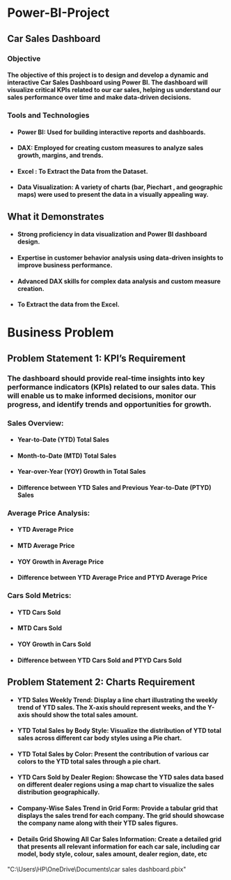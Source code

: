 # Power-BI-Project

## Car Sales Dashboard 

### Objective 

#### The objective of this project is to design and develop a dynamic and interactive Car Sales Dashboard using Power BI. The dashboard will visualize critical KPIs related to our car sales, helping us understand our sales performance over time and make data-driven decisions.

### Tools and Technologies 

- ####  Power BI: Used for building interactive reports and dashboards.
- ####  DAX: Employed for creating custom measures to analyze sales growth, margins, and trends.
- ####  Excel : To Extract the Data from the Dataset.
- ####  Data Visualization: A variety of charts (bar, Piechart , and geographic maps) were used to present the data in a visually appealing way.

## What it Demonstrates

- ####  Strong proficiency in data visualization and Power BI dashboard design.
- ####  Expertise in customer behavior analysis using data-driven insights to improve business performance.
- ####  Advanced DAX skills for complex data analysis and custom measure creation.
- ####  To Extract the data from the Excel.

# Business Problem 

## Problem Statement 1: KPI’s Requirement


### The dashboard should provide real-time insights into key performance indicators (KPIs) related to our sales data. This will enable us to make informed decisions, monitor our progress, and identify trends and opportunities for growth.

### Sales Overview:

- ####  Year-to-Date (YTD) Total Sales
- ####  Month-to-Date (MTD) Total Sales
- ####  Year-over-Year (YOY) Growth in Total Sales
- ####  Difference between YTD Sales and Previous Year-to-Date (PTYD) Sales

### Average Price Analysis:

- ####  YTD Average Price
- ####  MTD Average Price
- ####  YOY Growth in Average Price
- ####  Difference between YTD Average Price and PTYD Average Price

### Cars Sold Metrics:

- ####  YTD Cars Sold
- ####  MTD Cars Sold
- ####  YOY Growth in Cars Sold
- ####  Difference between YTD Cars Sold and PTYD Cars Sold

## Problem Statement 2: Charts Requirement


- ####  YTD Sales Weekly Trend: Display a line chart illustrating the weekly trend of YTD sales. The X-axis should represent weeks, and the Y-axis should show the total sales amount.
- ####  YTD Total Sales by Body Style: Visualize the distribution of YTD total sales across different car body styles using a Pie chart.
- ####  YTD Total Sales by Color: Present the contribution of various car colors to the YTD total sales through a pie chart.
- ####  YTD Cars Sold by Dealer Region: Showcase the YTD sales data based on different dealer regions using a map chart to visualize the sales distribution geographically.
- ####  Company-Wise Sales Trend in Grid Form: Provide a tabular grid that displays the sales trend for each company. The grid should showcase the company name along with their YTD sales figures.
- ####  Details Grid Showing All Car Sales Information: Create a detailed grid that presents all relevant information for each car sale, including car model, body style, colour, sales amount, dealer region, date, etc




"C:\Users\HP\OneDrive\Documents\car sales dashboard.pbix"  
